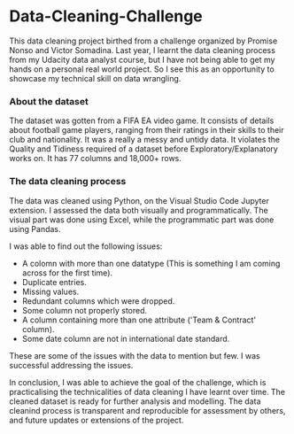 # Data-Cleaning-Challenge
This data cleaning project birthed from a challenge organized by Promise Nonso and Victor Somadina. Last year, I learnt the data cleaning process from my Udacity data analyst course, but I have not being able to get my hands on a personal real world project. So I see this as an opportunity to showcase my technical skill on data wrangling.

### About the dataset
The dataset was gotten from a FIFA EA video game. It consists of details about football game players, ranging from their ratings in their skills to their club and nationality. It was a really a messy and untidy data. It violates the Quality and Tidiness required of a dataset  before Exploratory/Explanatory works on. It has 77 columns and 18,000+ rows. 

### The data cleaning process
The data was cleaned using Python, on the Visual Studio Code Jupyter extension. I assessed the data both visually and programmatically. The visual part was done using Excel, while the programmatic part was done using Pandas. 

I was able to find out the following issues:
- A colomn with more than one datatype (This is something I am coming across for the first time).
- Duplicate entries.
- Missing values.
- Redundant columns which were dropped.
- Some column not properly stored.
- A column containing more than one attribute ('Team & Contract' column).
- Some date column are not in international date standard.

These are some of the issues with the data to mention but few. I was successful addressing the issues.

In conclusion, I was able to achieve the goal of the challenge, which is practicalising  the technicalities of data cleaning I have learnt over time. The cleaned dataset is ready for further analysis and modelling. The data cleanind process is transparent and reproducible for assessment by others, and future updates or extensions of the project.

